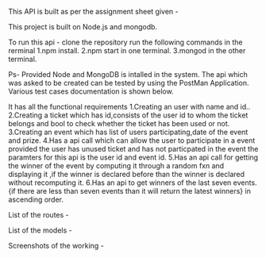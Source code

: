 This API is built as per the assignment sheet given  -

This project is built on Node.js and mongodb.

To run this api - clone the repository
run the following commands in the rerminal
1.npm install.
2.npm start in one terminal.
3.mongod in the other terminal.

Ps- Provided Node and MongoDB is intalled in the system.
The api which was asked to be created can be tested by using the PostMan Application.
Various test cases documentation is shown below.

It has all the functional requirements 
1.Creating an user with name and id..
2.Creating a ticket which has id,consists of the user id to whom the ticket belongs and bool to check whether the ticket has been used or not.
3.Creating an event which has list of users participating,date of the event and prize.
4.Has a api call which can allow the user to participate in a event provided the user has unused ticket and has not particpated in the event the paramters for this api is the user id and event id.
5.Has an api call for getting the winner of the event by computing it through a random fxn  and displaying it ,if the winner is declared before than the winner is declared without recomputing it.
6.Has an api to get winners of the last seven events.{if there are less than seven events than it will return the latest winners} in ascending order.

List of the routes -


List of the models -



Screenshots of the working -